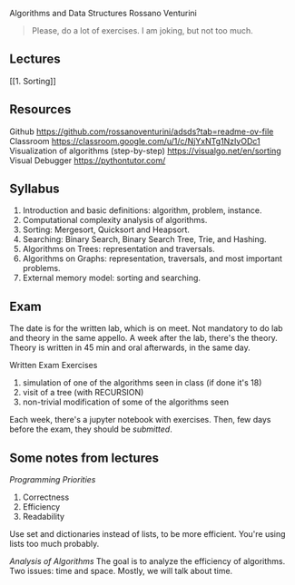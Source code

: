 Algorithms and Data Structures
Rossano Venturini

> Please, do a lot of exercises.
> I am joking, but not too much.

## Lectures
[[1. Sorting]]

## Resources
Github
https://github.com/rossanoventurini/adsds?tab=readme-ov-file
Classroom
https://classroom.google.com/u/1/c/NjYxNTg1NzIyODc1
Visualization of algorithms (step-by-step)
https://visualgo.net/en/sorting
Visual Debugger
https://pythontutor.com/

## Syllabus
1. Introduction and basic definitions: algorithm, problem, instance.
2. Computational complexity analysis of algorithms.
3. Sorting: Mergesort, Quicksort and Heapsort.
4. Searching: Binary Search, Binary Search Tree, Trie, and Hashing.
5. Algorithms on Trees: representation and traversals.
6. Algorithms on Graphs: representation, traversals, and most important problems.
7. External memory model: sorting and searching.

## Exam
The date is for the written lab, which is on meet.
Not mandatory to do lab and theory in the same appello.
A week after the lab, there's the theory.
Theory is written in 45 min and oral afterwards, in the same day.

Written Exam Exercises
1. simulation of one of the algorithms seen in class (if done it's 18)
2. visit of a tree (with RECURSION)
3. non-trivial modification of some of the algorithms seen

Each week, there's a jupyter notebook with exercises.
Then, few days before the exam, they should be *submitted*.

## Some notes from lectures
*Programming Priorities*
1. Correctness
2. Efficiency
3. Readability

Use set and dictionaries instead of lists, to be more efficient.
You're using lists too much probably.

*Analysis of Algorithms*
The goal is to analyze the efficiency of algorithms.
Two issues: time and space.
Mostly, we will talk about time.


